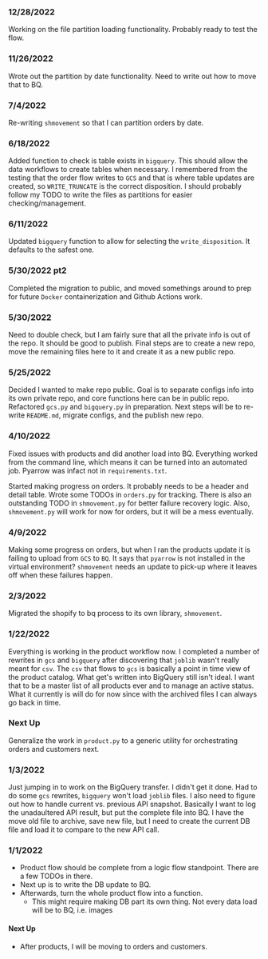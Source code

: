 ### 12/28/2022
Working on the file partition loading functionality. Probably ready to test the flow.

### 11/26/2022
Wrote out the partition by date functionality. Need to write out how to move that to BQ.

### 7/4/2022
Re-writing `shmovement` so that I can partition orders by date.

### 6/18/2022
Added function to check is table exists in `bigquery`. This should allow the data workflows to create tables when necessary. I remembered from the testing that the order flow writes to `GCS` and that is where table updates are created, so `WRITE_TRUNCATE` is the correct disposition. I should probably follow my TODO to write the files as partitions for easier checking/management.

### 6/11/2022
Updated `bigquery` function to allow for selecting the `write_disposition`. It defaults to the safest one.

### 5/30/2022 pt2
Completed the migration to public, and moved somethings around to prep for future `Docker` containerization and Github Actions work.

### 5/30/2022
Need to double check, but I am fairly sure that all the private info is out of the repo. It should be good to publish. Final steps are to create a new repo, move the remaining files here to it and create it as a new public repo.

### 5/25/2022
Decided I wanted to make repo public. Goal is to separate configs info into its own private repo, and core functions here can be in public repo.
Refactored `gcs.py` and `bigquery.py` in preparation.
Next steps will be to re-write `README.md`, migrate configs, and the publish new repo.

### 4/10/2022
Fixed issues with products and did another load into BQ. Everything worked from the command line, which means it can be turned into an automated job. Pyarrow was infact not in `requirements.txt`.

Started making progress on orders. It probably needs to be a header and detail table. Wrote some TODOs in `orders.py` for tracking. There is also an outstanding TODO in `shmovement.py` for better failure recovery logic. Also, `shmovement.py` will work for now for orders, but it will be a mess eventually.

### 4/9/2022
Making some progress on orders, but when I ran the products update it is failing to upload from `GCS` to `BQ`. It says that `pyarrow` is not installed in the virtual environment? 
`shmovement` needs an update to pick-up where it leaves off when these failures happen.

### 2/3/2022
Migrated the shopify to bq process to its own library, `shmovement`.

### 1/22/2022
Everything is working in the product workflow now. I completed a number of rewrites in `gcs` and `bigquery` after discovering that `joblib` wasn't really meant for `csv`. The `csv` that flows to `gcs` is basically a point in time view of the product catalog. What get's written into BigQuery still isn't ideal. I want that to be a master list of all products ever and to manage an active status. What it currently is will do for now since with the archived files I can always go back in time.

### Next Up
Generalize the work in `product.py` to a generic utility for orchestrating orders and customers next.

### 1/3/2022
Just jumping in to work on the BigQuery transfer. I didn't get it done. Had to do some `gcs` rewrites, `bigquery` won't load `joblib` files. I also need to figure out how to handle current vs. previous API snapshot. Basically I want to log the unadaultered API result, but put the complete file into BQ. I have the move old file to archive, save new file, but I need to create the current DB file and load it to compare to the new API call.


### 1/1/2022

+ Product flow should be complete from a logic flow standpoint. There are a few TODOs in there.
+ Next up is to write the DB update to BQ.
+ Afterwards, turn the whole product flow into a function.
    + This might require making DB part its own thing. Not every data load will be to BQ, i.e. images

#### Next Up

+ After products, I will be moving to orders and customers.
